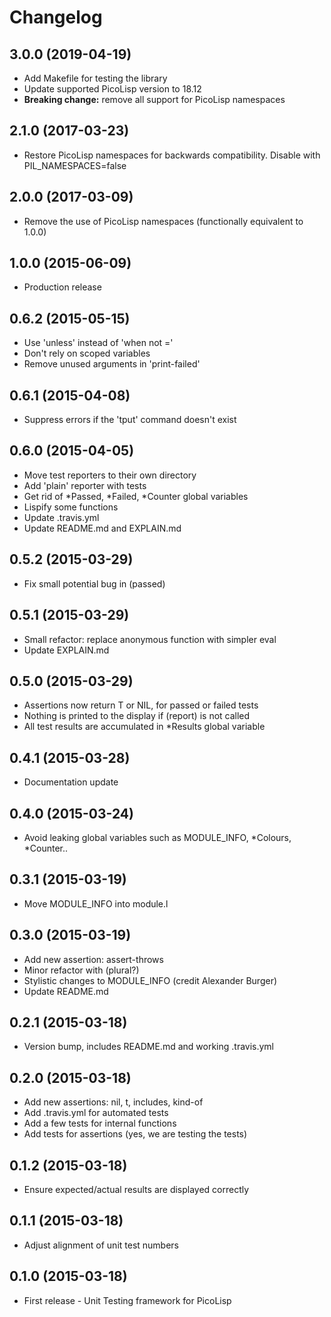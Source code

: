 # Changelog

## 3.0.0 (2019-04-19)

  * Add Makefile for testing the library
  * Update supported PicoLisp version to 18.12
  * **Breaking change:** remove all support for PicoLisp namespaces

## 2.1.0 (2017-03-23)

  * Restore PicoLisp namespaces for backwards compatibility. Disable with PIL_NAMESPACES=false

## 2.0.0 (2017-03-09)

  * Remove the use of PicoLisp namespaces (functionally equivalent to 1.0.0)

## 1.0.0 (2015-06-09)

  * Production release

## 0.6.2 (2015-05-15)

  * Use 'unless' instead of 'when not ='
  * Don't rely on scoped variables
  * Remove unused arguments in 'print-failed'

## 0.6.1 (2015-04-08)

  * Suppress errors if the 'tput' command doesn't exist

## 0.6.0 (2015-04-05)

  * Move test reporters to their own directory
  * Add 'plain' reporter with tests
  * Get rid of *Passed, *Failed, *Counter global variables
  * Lispify some functions
  * Update .travis.yml
  * Update README.md and EXPLAIN.md

## 0.5.2 (2015-03-29)

  * Fix small potential bug in (passed)

## 0.5.1 (2015-03-29)

  * Small refactor: replace anonymous function with simpler eval
  * Update EXPLAIN.md

## 0.5.0 (2015-03-29)

  * Assertions now return T or NIL, for passed or failed tests
  * Nothing is printed to the display if (report) is not called
  * All test results are accumulated in *Results global variable

## 0.4.1 (2015-03-28)

 * Documentation update

## 0.4.0 (2015-03-24)

 * Avoid leaking global variables such as MODULE_INFO, *Colours, *Counter..

## 0.3.1 (2015-03-19)

 * Move MODULE_INFO into module.l

## 0.3.0 (2015-03-19)

 * Add new assertion: assert-throws
 * Minor refactor with (plural?)
 * Stylistic changes to MODULE_INFO (credit Alexander Burger)
 * Update README.md

## 0.2.1 (2015-03-18)

 * Version bump, includes README.md and working .travis.yml

## 0.2.0 (2015-03-18)

  * Add new assertions: nil, t, includes, kind-of
  * Add .travis.yml for automated tests
  * Add a few tests for internal functions
  * Add tests for assertions (yes, we are testing the tests)

## 0.1.2 (2015-03-18)

  * Ensure expected/actual results are displayed correctly

## 0.1.1 (2015-03-18)

  * Adjust alignment of unit test numbers

## 0.1.0 (2015-03-18)

  * First release - Unit Testing framework for PicoLisp
